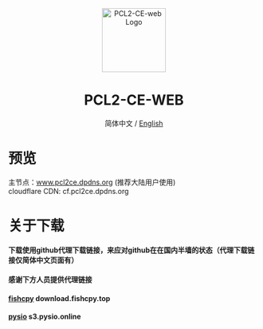 <div align="center">

<img src="https://cdn.fishcpy.top/img/2025/04/06/67f245809f816.png" width="128" height="128" alt="PCL2-CE-web Logo">

# PCL2-CE-WEB<br>
简体中文 / [English](./README_EN.md)

</div>

# 预览
主节点：www.pcl2ce.dpdns.org (推荐大陆用户使用)<br>
cloudflare CDN: cf.pcl2ce.dpdns.org<br>

# 关于下载

#### 下载使用github代理下载链接，来应对github在在国内半墙的状态（代理下载链接仅简体中文页面有）<br>
#### 感谢下方人员提供代理链接
#### [fishcpy](/fishcpy) download.fishcpy.top
#### [pysio](/pysio2007) s3.pysio.online

